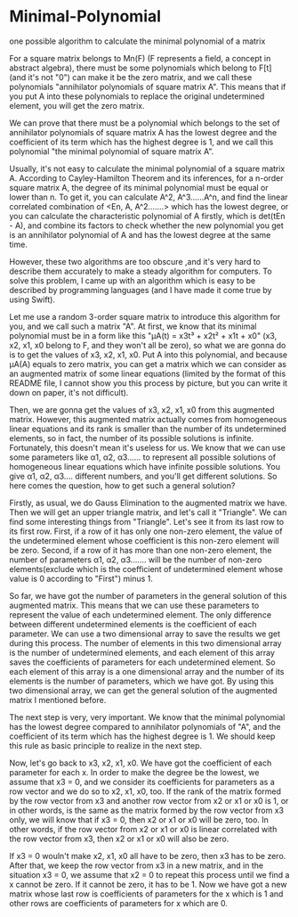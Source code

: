 # Minimal-Polynomial
one possible algorithm to calculate the minimal polynomial of a matrix

For a square matrix belongs to Mn(F) (F represents a field, a concept in abstract algebra), there must be some polynomials which belong to F[t] (and it's not "0") can make it be the zero matrix, and we call these polynomials "annihilator polynomials of square matrix A". This means that if you put A into these polynomials to replace the original undetermined element, you will get the zero matrix.

We can prove that there must be a polynomial which belongs to the set of annihilator polynomials of square matrix A has the lowest degree and the coefficient of its term which has the highest degree is 1, and we call this polynomial "the minimal polynomial of square matrix A".

Usually, it's not easy to calculate the minimal polynomial of a square matrix A. According to Cayley-Hamilton Theorem and its inferences, for a n-order square matrix A, the degree of its minimal polynomial must be equal or lower than n. To get it, you can calculate A^2, A^3......A^n, and find the linear correlated combination of <En, A, A^2.......> which has the lowest degree, or you can calculate the characteristic polynomial of A firstly, which is det(tEn - A), and combine its factors to check whether the new polynomial you get is an annihilator polynomial of A and has the lowest degree at the same time.

However, these two algorithms are too obscure ,and it's very hard to describe them accurately to make a steady algorithm for computers. To solve this problem, I came up with an algorithm which is easy to be described by programming languages (and I have made it come true by using Swift).

Let me use a random 3-order square matrix to introduce this algorithm for you, and we call such a matrix "A". At first, we know that its minimal polynomial must be in a form like this "μA(t) = x3t³ + x2t² + x1t + x0" (x3, x2, x1, x0 belong to F, and they won't all be zero), so what we are gonna do is to get the values of x3, x2, x1, x0. Put A into this polynomial, and because μA(A) equals to zero matrix, you can get a matrix which we can consider as an augmented matrix of some linear equations (limited by the format of this README file, I cannot show you this process by picture, but you can write it down on paper, it's not difficult). 

Then, we are gonna get the values of x3, x2, x1, x0 from this augmented matrix. However, this augmented matrix actually comes from homogeneous linear equations and its rank is smaller than the number of its undetermined elements, so in fact, the number of its possible solutions is infinite. Fortunately, this doesn't mean it's useless for us. We know that we can use some parameters like α1, α2, α3...... to represent all possible solutions of homogeneous linear equations which have infinite possible solutions. You give α1, α2, α3.... different numbers, and you'll get different solutions. So here comes the question, how to get such a general solution?

Firstly, as usual, we do Gauss Elimination to the augmented matrix we have. Then we will get an upper triangle matrix, and let's call it "Triangle". We can find some interesting things from "Triangle". Let's see it from its last row to its first row. First, if a row of it has only one non-zero element, the value of the undetermined element whose coefficient is this non-zero element will be zero. Second, if a row of it has more than one non-zero element, the number of parameters α1, α2, α3....... will be the number of non-zero elements(exclude which is the coefficient of undetermined element whose value is 0 according to "First") minus 1.

So far, we have got the number of parameters in the general solution of this augmented matrix. This means that we can use these parameters to represent the value of each undetermined element. The only difference between different undetermined elements is the coefficient of each parameter. We can use a two dimensional array to save the results we get during this process. The number of elements in this two dimensional array is the number of undetermined elements, and each element of this array saves the coefficients of parameters for each undetermined element. So each element of this array is a one dimensional array and the number of its elements is the number of parameters, which we have got. By using this two dimensional array, we can get the general solution of the augmented matrix I mentioned before.

The next step is very, very important. We know that the minimal polynomial has the lowest degree compared to annihilator polynomials of "A", and the coefficient of its term which has the highest degree is 1. We should keep this rule as basic principle to realize in the next step.

Now, let's go back to x3, x2, x1, x0. We have got the coefficient of each parameter for each x. In order to make the degree be the lowest, we assume that x3 = 0, and we consider its coefficients for parameters as a row vector and we do so to x2, x1, x0, too. If the rank of the matrix formed by the row vector from x3 and another row vector from x2 or x1 or x0 is 1, or in other words, is the same as the matrix formed by the row vector from x3 only, we will know that if x3 = 0, then x2 or x1 or x0 will be zero, too. In other words, if the row vector from x2 or x1 or x0 is linear correlated with the row vector from x3, then x2 or x1 or x0 will also be zero.

If x3 = 0 wouln't make x2, x1, x0 all have to be zero, then x3 has to be zero. After that, we keep the row vector from x3 in a new matrix, and in the situation x3 = 0, we assume that x2 = 0 to repeat this process until we find a x cannot be zero. If it cannot be zero, it has to be 1. Now we have got a new matrix whose last row is coefficients of parameters for the x which is 1 and other rows are coefficients of parameters for x which are 0.
